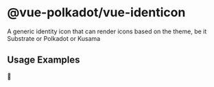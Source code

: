 # @vue-polkadot/vue-identicon

A generic identity icon that can render icons based on the theme, be it Substrate or Polkadot or Kusama

## Usage Examples

🧐



